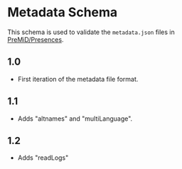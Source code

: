 # Metadata Schema
This schema is used to validate the `metadata.json` files in [PreMiD/Presences](https://github.com/PreMiD/Presences).

## 1.0
- First iteration of the metadata file format.

## 1.1
- Adds "altnames" and "multiLanguage".

## 1.2
- Adds "readLogs"